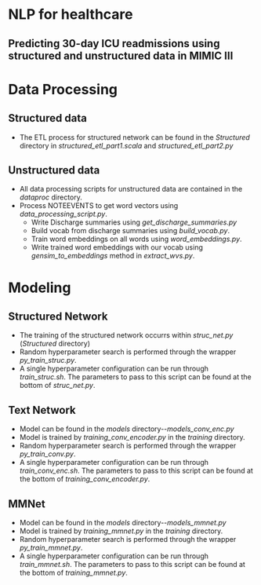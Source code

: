 # NLP for healthcare
## Predicting 30-day ICU readmissions using structured and unstructured data in MIMIC III

# Data Processing #

## Structured data
* The ETL process for structured network can be found in the *Structured* directory in *structured_etl_part1.scala* and *structured_etl_part2.py*

## Unstructured data
* All data processing scripts for unstructured data are contained in the *dataproc* directory.
* Process NOTEEVENTS to get word vectors using *data_processing_script.py*.
    * Write Discharge summaries using *get_discharge_summaries.py*
    * Build vocab from discharge summaries using *build_vocab.py*.
    * Train word embeddings on all words using *word_embeddings.py*.
    * Write trained word embeddings with our vocab using *gensim_to_embeddings* method in *extract_wvs.py*.



# Modeling #

## Structured Network
* The training of the structured network occurrs within *struc_net.py* (*Structured* directory)
* Random hyperparameter search is performed through the wrapper *py_train_struc.py*. 
* A single hyperparameter configuration can be run through *train_struc.sh*. The parameters to pass to this script can be found at the bottom of *struc_net.py*.

## Text Network
* Model can be found in the *models* directory--*models_conv_enc.py*
* Model is trained by *training_conv_encoder.py* in the *training* directory.
* Random hyperparameter search is performed through the wrapper *py_train_conv.py*.
* A single hyperparameter configuration can be run through *train_conv_enc.sh*. The parameters to pass to this script can be found at the bottom of *training_conv_encoder.py*.


## MMNet
* Model can be found in the *models* directory--*models_mmnet.py*
* Model is trained by *training_mmnet.py* in the *training* directory.
* Random hyperparameter search is performed through the wrapper *py_train_mmnet.py*.
* A single hyperparameter configuration can be run through *train_mmnet.sh*. The parameters to pass to this script can be found at the bottom of *training_mmnet.py*.

